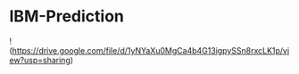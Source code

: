 # IBM-Prediction


!(https://drive.google.com/file/d/1yNYaXu0MgCa4b4G13igpySSn8rxcLK1p/view?usp=sharing)
